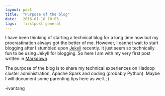 ```yaml
---
layout: post
title:  "Purpose of the blog"
date:   2016-01-10 10:03
tags:   firstpost general
---
```


I have been thinking of starting a technical blog for a long time now but my procrastination always got the better of me. However, I cannot wait to start blogging after I stumbled upon [Jekyll][jekyll] recently. It just seem so technically fun to be using Jekyll for blogging. So here I am with my very first post written in [Markdown][markdown].


The purpose of the blog is to share my technical experiences on Hadoop cluster administration, Apache Spark and coding (probably Python). Maybe I will document some parenting tips here as well. ;)

-ivantang

[jekyll]:   http://jekyllrb.com
[markdown]: https://daringfireball.net/projects/markdown/
